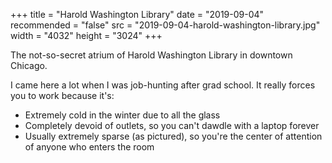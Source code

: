+++
title = "Harold Washington Library"
date = "2019-09-04"
recommended = "false"
src = "2019-09-04-harold-washington-library.jpg"
width = "4032"
height = "3024"
+++

The not-so-secret atrium of Harold Washington Library in downtown Chicago.

I came here a lot when I was job-hunting after grad school. It really forces you to work because it's:

* Extremely cold in the winter due to all the glass
* Completely devoid of outlets, so you can't dawdle with a laptop forever
* Usually extremely sparse (as pictured), so you're the center of attention of anyone who enters the room
